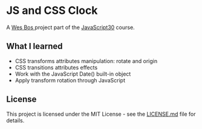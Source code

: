 # JS and CSS Clock

A [Wes Bos ](http://wesbos.com/) project part of the [JavaScript30](https://javascript30.com/) course.

## What I learned

* CSS transforms attributes manipulation: rotate and origin
* CSS transitions attributes effects
* Work with the JavaScript Date() built-in object
* Apply transform rotation through JavaScript

## License

This project is licensed under the MIT License - see the [LICENSE.md](LICENSE.md) file for details.